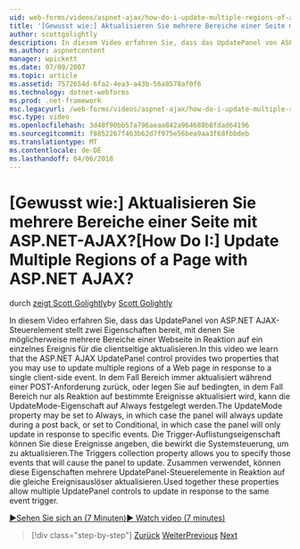 ```yaml
---
uid: web-forms/videos/aspnet-ajax/how-do-i-update-multiple-regions-of-a-page-with-aspnet-ajax
title: '[Gewusst wie:] Aktualisieren Sie mehrere Bereiche einer Seite mit ASP.NET-AJAX? | Microsoft-Dokumentation'
author: scottgolightly
description: In diesem Video erfahren Sie, dass das UpdatePanel von ASP.NET AJAX-Steuerelement stellt zwei Eigenschaften bereit, mit denen Sie möglicherweise mehrere Bereiche einer Webseite als Antwort aktualisieren...
ms.author: aspnetcontent
manager: wpickett
ms.date: 07/09/2007
ms.topic: article
ms.assetid: 7572654d-6fa2-4ea3-a43b-56a8578af0f6
ms.technology: dotnet-webforms
ms.prod: .net-framework
msc.legacyurl: /web-forms/videos/aspnet-ajax/how-do-i-update-multiple-regions-of-a-page-with-aspnet-ajax
msc.type: video
ms.openlocfilehash: 3d48f90bb57a796aeaa842a964688b8fdad64196
ms.sourcegitcommit: f8852267f463b62d7f975e56bea9aa3f68fbbdeb
ms.translationtype: MT
ms.contentlocale: de-DE
ms.lasthandoff: 04/06/2018
---
```

<a name="how-do-i-update-multiple-regions-of-a-page-with-aspnet-ajax"></a><span data-ttu-id="6ecde-104">[Gewusst wie:] Aktualisieren Sie mehrere Bereiche einer Seite mit ASP.NET-AJAX?</span><span class="sxs-lookup"><span data-stu-id="6ecde-104">[How Do I:] Update Multiple Regions of a Page with ASP.NET AJAX?</span></span>
====================
<span data-ttu-id="6ecde-105">durch [zeigt Scott Golightly](https://github.com/scottgolightly)</span><span class="sxs-lookup"><span data-stu-id="6ecde-105">by [Scott Golightly](https://github.com/scottgolightly)</span></span>

<span data-ttu-id="6ecde-106">In diesem Video erfahren Sie, dass das UpdatePanel von ASP.NET AJAX-Steuerelement stellt zwei Eigenschaften bereit, mit denen Sie möglicherweise mehrere Bereiche einer Webseite in Reaktion auf ein einzelnes Ereignis für die clientseitige aktualisieren.</span><span class="sxs-lookup"><span data-stu-id="6ecde-106">In this video we learn that the ASP.NET AJAX UpdatePanel control provides two properties that you may use to update multiple regions of a Web page in response to a single client-side event.</span></span> <span data-ttu-id="6ecde-107">In dem Fall Bereich immer aktualisiert während einer POST-Anforderung zurück, oder legen Sie auf bedingten, in dem Fall Bereich nur als Reaktion auf bestimmte Ereignisse aktualisiert wird, kann die UpdateMode-Eigenschaft auf Always festgelegt werden.</span><span class="sxs-lookup"><span data-stu-id="6ecde-107">The UpdateMode property may be set to Always, in which case the panel will always update during a post back, or set to Conditional, in which case the panel will only update in response to specific events.</span></span> <span data-ttu-id="6ecde-108">Die Trigger-Auflistungseigenschaft können Sie diese Ereignisse angeben, die bewirkt die Systemsteuerung, um zu aktualisieren.</span><span class="sxs-lookup"><span data-stu-id="6ecde-108">The Triggers collection property allows you to specify those events that will cause the panel to update.</span></span> <span data-ttu-id="6ecde-109">Zusammen verwendet, können diese Eigenschaften mehrere UpdatePanel-Steuerelemente in Reaktion auf die gleiche Ereignisauslöser aktualisieren.</span><span class="sxs-lookup"><span data-stu-id="6ecde-109">Used together these properties allow multiple UpdatePanel controls to update in response to the same event trigger.</span></span>

[<span data-ttu-id="6ecde-110">&#9654;Sehen Sie sich an (7 Minuten)</span><span class="sxs-lookup"><span data-stu-id="6ecde-110">&#9654; Watch video (7 minutes)</span></span>](https://channel9.msdn.com/Blogs/ASP-NET-Site-Videos/how-do-i-update-multiple-regions-of-a-page-with-aspnet-ajax)

> [!div class="step-by-step"]
> <span data-ttu-id="6ecde-111">[Zurück](how-do-i-implement-the-ajax-after-processing-pattern.md)
> [Weiter](how-do-i-choose-between-methods-of-ajax-page-updates.md)</span><span class="sxs-lookup"><span data-stu-id="6ecde-111">[Previous](how-do-i-implement-the-ajax-after-processing-pattern.md)
[Next](how-do-i-choose-between-methods-of-ajax-page-updates.md)</span></span>
